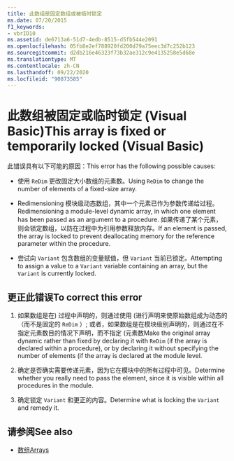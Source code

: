 ```yaml
---
title: 此数组是固定数组或被临时锁定
ms.date: 07/20/2015
f1_keywords:
- vbrID10
ms.assetid: de6713a6-51d7-4edb-8515-d5fb544e2091
ms.openlocfilehash: 05fb8e2ef788920fd200d79a75eec3d7c252b123
ms.sourcegitcommit: d2db216e46323f73b32ae312c9e4135258e5d68e
ms.translationtype: MT
ms.contentlocale: zh-CN
ms.lasthandoff: 09/22/2020
ms.locfileid: "90873585"
---
```

# <a name="this-array-is-fixed-or-temporarily-locked-visual-basic"></a><span data-ttu-id="3c32c-102">此数组被固定或临时锁定 (Visual Basic)</span><span class="sxs-lookup"><span data-stu-id="3c32c-102">This array is fixed or temporarily locked (Visual Basic)</span></span>

<span data-ttu-id="3c32c-103">此错误具有以下可能的原因：</span><span class="sxs-lookup"><span data-stu-id="3c32c-103">This error has the following possible causes:</span></span>  
  
- <span data-ttu-id="3c32c-104">使用 `ReDim` 更改固定大小数组的元素数。</span><span class="sxs-lookup"><span data-stu-id="3c32c-104">Using `ReDim` to change the number of elements of a fixed-size array.</span></span>  
  
- <span data-ttu-id="3c32c-105">Redimensioning 模块级动态数组，其中一个元素已作为参数传递给过程。</span><span class="sxs-lookup"><span data-stu-id="3c32c-105">Redimensioning a module-level dynamic array, in which one element has been passed as an argument to a procedure.</span></span> <span data-ttu-id="3c32c-106">如果传递了某个元素，则会锁定数组，以防在过程中为引用参数释放内存。</span><span class="sxs-lookup"><span data-stu-id="3c32c-106">If an element is passed, the array is locked to prevent deallocating memory for the reference parameter within the procedure.</span></span>  
  
- <span data-ttu-id="3c32c-107">尝试向 `Variant` 包含数组的变量赋值，但 `Variant` 当前已锁定。</span><span class="sxs-lookup"><span data-stu-id="3c32c-107">Attempting to assign a value to a `Variant` variable containing an array, but the `Variant` is currently locked.</span></span>  
  
## <a name="to-correct-this-error"></a><span data-ttu-id="3c32c-108">更正此错误</span><span class="sxs-lookup"><span data-stu-id="3c32c-108">To correct this error</span></span>  
  
1. <span data-ttu-id="3c32c-109">如果数组是在) 过程中声明的，则通过使用 (进行声明来使原始数组成为动态的（而不是固定的 `ReDim` ）; 或者，如果数组是在模块级别声明的，则通过在不指定元素数目的情况下声明，而不指定 (元素数</span><span class="sxs-lookup"><span data-stu-id="3c32c-109">Make the original array dynamic rather than fixed by declaring it with `ReDim` (if the array is declared within a procedure), or by declaring it without specifying the number of elements (if the array is declared at the module level.</span></span>  
  
2. <span data-ttu-id="3c32c-110">确定是否确实需要传递元素，因为它在模块中的所有过程中可见。</span><span class="sxs-lookup"><span data-stu-id="3c32c-110">Determine whether you really need to pass the element, since it is visible within all procedures in the module.</span></span>  
  
3. <span data-ttu-id="3c32c-111">确定锁定 `Variant` 和更正的内容。</span><span class="sxs-lookup"><span data-stu-id="3c32c-111">Determine what is locking the `Variant` and remedy it.</span></span>  
  
## <a name="see-also"></a><span data-ttu-id="3c32c-112">请参阅</span><span class="sxs-lookup"><span data-stu-id="3c32c-112">See also</span></span>

- [<span data-ttu-id="3c32c-113">数组</span><span class="sxs-lookup"><span data-stu-id="3c32c-113">Arrays</span></span>](../../programming-guide/language-features/arrays/index.md)
